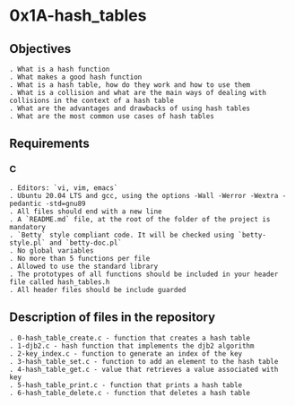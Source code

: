 # 0x1A-hash_tables

## Objectives

	. What is a hash function
	. What makes a good hash function
	. What is a hash table, how do they work and how to use them
	. What is a collision and what are the main ways of dealing with collisions in the context of a hash table
	. What are the advantages and drawbacks of using hash tables
	. What are the most common use cases of hash tables

## Requirements

### C

	. Editors: `vi, vim, emacs`
	. Ubuntu 20.04 LTS and gcc, using the options -Wall -Werror -Wextra -pedantic -std=gnu89
	. All files should end with a new line
    . A `README.md` file, at the root of the folder of the project is mandatory
	. `Betty` style compliant code. It will be checked using `betty-style.pl` and `betty-doc.pl`
	. No global variables
	. No more than 5 functions per file
    . Allowed to use the standard library
	. The prototypes of all functions should be included in your header file called hash_tables.h
	. All header files should be include guarded

## Description of files in the repository

	. 0-hash_table_create.c - function that creates a hash table
	. 1-djb2.c - hash function that implements the djb2 algorithm
	. 2-key_index.c - function to generate an index of the key
	. 3-hash_table_set.c - function to add an element to the hash table
	. 4-hash_table_get.c - value that retrieves a value associated with key
	. 5-hash_table_print.c - function that prints a hash table
	. 6-hash_table_delete.c - function that deletes a hash table
